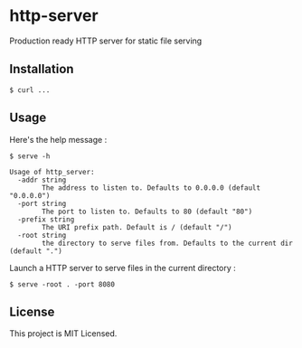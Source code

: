 # http-server

Production ready HTTP server for static file serving

## Installation

```
$ curl ...
```

## Usage

Here's the help message :

```
$ serve -h

Usage of http_server:
  -addr string
    	The address to listen to. Defaults to 0.0.0.0 (default "0.0.0.0")
  -port string
    	The port to listen to. Defaults to 80 (default "80")
  -prefix string
    	The URI prefix path. Default is / (default "/")
  -root string
    	the directory to serve files from. Defaults to the current dir (default ".")
```

Launch a HTTP server to serve files in the current directory :

```
$ serve -root . -port 8080 
```

## License

This project is MIT Licensed.